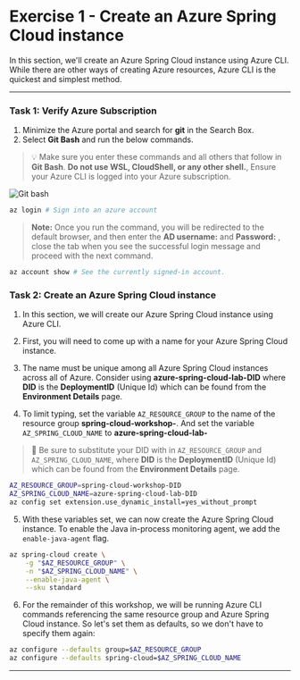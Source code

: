 # Exercise 1 - Create an Azure Spring Cloud instance

In this section, we'll create an Azure Spring Cloud instance using Azure CLI. While there are other ways of creating Azure resources, Azure CLI is the quickest and simplest method.

---
### Task 1: Verify Azure Subscription

1. Minimize the Azure portal and search for **git** in the Search Box.
2. Select **Git Bash** and run the below commands.

>💡 Make sure you enter these commands and all others that follow in **Git Bash**. **Do not use WSL, CloudShell, or any other shell.**, Ensure your Azure CLI is logged into your Azure subscription.


   ![Git bash](media/git-bash.png)

```bash
az login # Sign into an azure account
```
> **Note:** Once you run the command, you will be redirected to the default browser, and then enter the **AD username:** <inject key="AzureAdUserEmail"></inject> and **Password:** <inject key="AzureAdUserPassword"></inject>, close the tab when you see the successful login message and proceed with the next command.

```bash
az account show # See the currently signed-in account.
```

### Task 2: Create an Azure Spring Cloud instance

1. In this section, we will create our Azure Spring Cloud instance using Azure CLI.

2. First, you will need to come up with a name for your Azure Spring Cloud instance.

3. The name must be unique among all Azure Spring Cloud instances across all of Azure. Consider using **azure-spring-cloud-lab-DID** where **DID** is the **DeploymentID** (Unique Id) which can be found from the **Environment Details** page.

4. To limit typing, set the variable `AZ_RESOURCE_GROUP` to the name of the resource group **spring-cloud-workshop-<inject key="DeploymentID" enableCopy="false"/>**. And set the variable `AZ_SPRING_CLOUD_NAME` to **azure-spring-cloud-lab-<inject key="DeploymentID" enableCopy="false"/>**

>🛑 Be sure to substitute your DID with **<inject key="DeploymentID" enableCopy="True"/>** in `AZ_RESOURCE_GROUP` and `AZ_SPRING_CLOUD_NAME`, where **DID** is the **DeploymentID** (Unique Id) which can be found from the **Environment Details** page.

```bash
AZ_RESOURCE_GROUP=spring-cloud-workshop-DID
AZ_SPRING_CLOUD_NAME=azure-spring-cloud-lab-DID
az config set extension.use_dynamic_install=yes_without_prompt
```

5. With these variables set, we can now create the Azure Spring Cloud instance. To enable the Java in-process monitoring agent, we add the `enable-java-agent` flag.

```bash
az spring-cloud create \
    -g "$AZ_RESOURCE_GROUP" \
    -n "$AZ_SPRING_CLOUD_NAME" \
    --enable-java-agent \
    --sku standard
```
<!--- > Note : Please note that the above command will throw an **error: InvalidArgument** as shown below :
         
   ![Error](media/Error-invalidargument.png)
         
6. Navigate to the **Resource group**:**spring-cloud-workshop-DID** and select the newly created **azure-spring-cloud-lab-DID**. 

   ![Navigate](media/Navigate-Application-insights.png)
   
7. Now, under **Monitoring** select **Application insights**.

     - `Enable Application Insights` : **Yes**
     - `Application Insights` : **azure-spring-cloud-lab-DID**
     - `Enable Java in-process agent(preview)` : **Yes**
     - `Sampling Rate` : **Default**
     
    ![App insights](media/Navigate-Application-insights-1.png)

8. Finally select **Save** to save the settings.
---> 
6. For the remainder of this workshop, we will be running Azure CLI commands referencing the same resource group and Azure Spring Cloud instance. So let's set them as defaults, so we don't have to specify them again:

```bash
az configure --defaults group=$AZ_RESOURCE_GROUP
az configure --defaults spring-cloud=$AZ_SPRING_CLOUD_NAME
```

---
